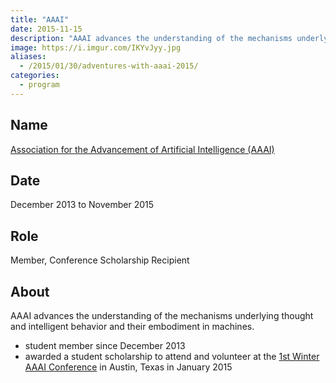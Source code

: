 ```yaml
---
title: "AAAI"
date: 2015-11-15
description: "AAAI advances the understanding of the mechanisms underlying thought and intelligent behavior and their embodiment in machines."
image: https://i.imgur.com/IKYvJyy.jpg
aliases:
  - /2015/01/30/adventures-with-aaai-2015/
categories:
  - program
---
```


## Name

[Association for the Advancement of Artificial Intelligence (AAAI)](https://www.aaai.org/)

## Date

December 2013 to November 2015

## Role

Member, Conference Scholarship Recipient

## About

AAAI advances the understanding of the mechanisms underlying thought and intelligent behavior and their embodiment in machines.

- student member since December 2013
- awarded a student scholarship to attend and volunteer at the [1st Winter AAAI Conference](https://www.aaai.org/Conferences/AAAI/aaai15.php) in Austin, Texas in January 2015
